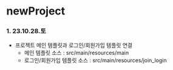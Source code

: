 # newProject
### 1. 23.10.28.토 
* 프로젝트 메인 템플릿과 로그인/회원가입 템플릿 연결
  - 메인 템플릿 소스           : src/main/resources/main
  - 로그인/회원가입 템플릿 소스 : src/main/resources/join_login
